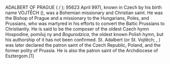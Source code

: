 ADALBERT OF PRAGUE ( / ); 95623 April 997), known in Czech by his birth name VOJTĚCH (), was a Bohemian missionary and Christian saint. He was the Bishop of Prague and a missionary to the Hungarians, Poles, and Prussians, who was martyred in his efforts to convert the Baltic Prussians to Christianity. He is said to be the composer of the oldest Czech hymn Hospodine, pomiluj ny and _Bogurodzica_, the oldest known Polish hymn, but his authorship of it has not been confirmed. St. Adalbert (or St. Vojtěch; , ) was later declared the patron saint of the Czech Republic, Poland, and the former polity of Prussia. He is also the patron saint of the Archdiocese of Esztergom.[1]
